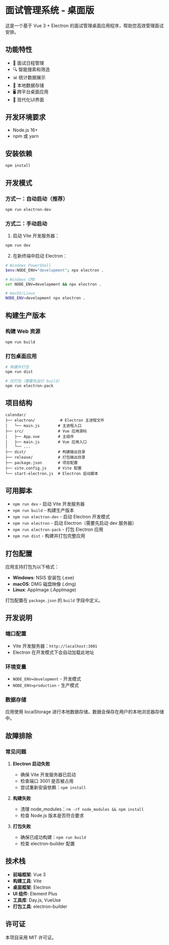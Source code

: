 # 面试管理系统 - 桌面版

这是一个基于 Vue 3 + Electron 的面试管理桌面应用程序，帮助您高效管理面试安排。

## 功能特性

- 📅 面试日程管理
- 🔍 智能搜索和筛选
- 📊 统计数据展示
- 💾 本地数据存储
- 🖥️ 跨平台桌面应用
- 🎨 现代化UI界面

## 开发环境要求

- Node.js 16+
- npm 或 yarn

## 安装依赖

```bash
npm install
```

## 开发模式

### 方式一：自动启动（推荐）
```bash
npm run electron-dev
```

### 方式二：手动启动
1. 启动 Vite 开发服务器：
```bash
npm run dev
```

2. 在新终端中启动 Electron：
```bash
# Windows PowerShell
$env:NODE_ENV="development"; npx electron .

# Windows CMD
set NODE_ENV=development && npx electron .

# macOS/Linux
NODE_ENV=development npx electron .
```

## 构建生产版本

### 构建 Web 资源
```bash
npm run build
```

### 打包桌面应用
```bash
# 构建并打包
npm run dist

# 仅打包（需要先运行 build）
npm run electron-pack
```

## 项目结构

```
calendar/
├── electron/           # Electron 主进程文件
│   └── main.js        # 主进程入口
├── src/               # Vue 应用源码
│   ├── App.vue        # 主组件
│   ├── main.js        # Vue 应用入口
│   └── ...
├── dist/              # 构建输出目录
├── release/           # 打包输出目录
├── package.json       # 项目配置
├── vite.config.js     # Vite 配置
└── start-electron.js  # Electron 启动脚本
```

## 可用脚本

- `npm run dev` - 启动 Vite 开发服务器
- `npm run build` - 构建生产版本
- `npm run electron-dev` - 启动 Electron 开发模式
- `npm run electron` - 启动 Electron（需要先启动 dev 服务器）
- `npm run electron-pack` - 打包 Electron 应用
- `npm run dist` - 构建并打包完整应用

## 打包配置

应用支持打包为以下格式：

- **Windows**: NSIS 安装包 (.exe)
- **macOS**: DMG 磁盘映像 (.dmg)
- **Linux**: AppImage (.AppImage)

打包配置在 `package.json` 的 `build` 字段中定义。

## 开发说明

### 端口配置
- Vite 开发服务器：`http://localhost:3001`
- Electron 在开发模式下会自动加载此地址

### 环境变量
- `NODE_ENV=development` - 开发模式
- `NODE_ENV=production` - 生产模式

### 数据存储
应用使用 localStorage 进行本地数据存储，数据会保存在用户的本地浏览器存储中。

## 故障排除

### 常见问题

1. **Electron 启动失败**
   - 确保 Vite 开发服务器已启动
   - 检查端口 3001 是否被占用
   - 尝试重新安装依赖：`npm install`

2. **构建失败**
   - 清理 node_modules：`rm -rf node_modules && npm install`
   - 检查 Node.js 版本是否符合要求

3. **打包失败**
   - 确保已成功构建：`npm run build`
   - 检查 electron-builder 配置

## 技术栈

- **前端框架**: Vue 3
- **构建工具**: Vite
- **桌面框架**: Electron
- **UI 组件**: Element Plus
- **工具库**: Day.js, VueUse
- **打包工具**: electron-builder

## 许可证

本项目采用 MIT 许可证。